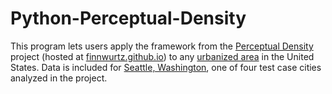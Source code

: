 # Python-Perceptual-Density
This program lets users apply the framework from the [Perceptual Density](https://finnwurtz.github.io/perceptual.html) project (hosted at [finnwurtz.github.io](https://github.com/finnwurtz/finnwurtz.github.io)) to any [urbanized area](https://www.census.gov/programs-surveys/geography/guidance/geo-areas/urban-rural/2010-urban-rural.html) in the United States. Data is included for [Seattle, Washington](https://en.wikipedia.org/wiki/Seattle), one of four test case cities analyzed in the project.
